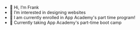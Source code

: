 - 👋 Hi, I’m Frank
- 👀 I’m interested in designing websites
- 🌱 I am currently enrolled in App Academy's part time program!
- 💎 Currently taking App Academy's part-time boot camp

<!---
imbruglia100/imbruglia100 is a ✨ special ✨ repository because its `README.md` (this file) appears on your GitHub profile.
You can click the Preview link to take a look at your changes.
--->
